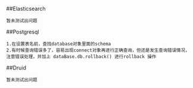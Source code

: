 ##Elasticsearch
```
暂未测试出问题
```
##Postgresql
```
1.在设置表名前，查找database对象里面的schema
2.有时候查询错误多了，容易出现connect对象再进行正确查询，但还是发生查询错误情况，注意错误处理，并加上 dataBase.db.rollback() 进行rollback 操作
```
##Druid
```
暂未测试出问题
```
